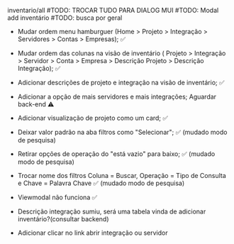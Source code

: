 
inventario/all
#TODO: TROCAR TUDO PARA DIALOG MUI
#TODO: Modal add inventário
#TODO: busca por geral

- Mudar ordem menu hamburguer (Home > Projeto > Integração > Servidores > Contas > Empresas); ✅

- Mudar ordem das colunas na visão de inventário ( Projeto > Integração > Servidor > Conta > Empresa > Descrição Projeto > Descrição Integração); ✅

- Adicionar descrições de projeto e integração na visão de inventário; ✅

- Adicionar a opção de mais servidores e mais integrações; Aguardar back-end ⚠️

- Adicionar visualização de projeto como um card; ✅

- Deixar valor padrão na aba filtros como "Selecionar"; ✅ (mudado modo de pesquisa)

- Retirar opções de operação do "está vazio" para baixo; ✅ (mudado modo de pesquisa)

- Trocar nome dos filtros Coluna = Buscar, Operação = Tipo de Consulta e Chave = Palavra Chave ✅ (mudado modo de pesquisa)

- Viewmodal não funciona ✅

- Descrição integração sumiu, será uma tabela vinda de adicionar inventário?(consultar backend)

- Adicionar clicar no link abrir integração ou servidor